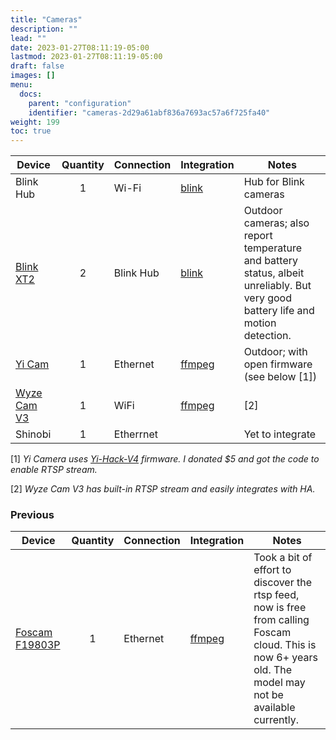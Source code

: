 ```yaml
---
title: "Cameras"
description: ""
lead: ""
date: 2023-01-27T08:11:19-05:00
lastmod: 2023-01-27T08:11:19-05:00
draft: false
images: []
menu:
  docs:
    parent: "configuration"
    identifier: "cameras-2d29a61abf836a7693ac57a6f725fa40"
weight: 199
toc: true
---
```

| Device                                                       | Quantity | Connection | Integration                                                  | Notes                                                        |
| ------------------------------------------------------------ | :------: | ---------- | ------------------------------------------------------------ | ------------------------------------------------------------ |
| Blink Hub                                                    |    1     | Wi-Fi      | [blink](https://www.home-assistant.io/integrations/blink/)   | Hub for Blink cameras                                        |
| [Blink XT2](https://www.amazon.ca/All-new-Blink-Outdoor-Security-included/dp/B07M5HWTZ9/ref=sr_1_3?keywords=blink+xt2&qid=1587943651&s=electronics&sr=1-3) |    2     | Blink Hub  | [blink](https://www.home-assistant.io/integrations/blink/)   | Outdoor cameras; also report temperature and battery status, albeit unreliably.  But very good battery life and motion detection. |
| [Yi Cam](https://www.amazon.ca/YI-Waterproof-Surveillance-Detection-Deterrent/dp/B01CW49AGG/ref=sr_1_3?crid=3ZAN4H0MBKIR&keywords=yi+camera+outdoor&qid=1587943783&s=electronics&sprefix=yi+cam%2Celectronics%2C156&sr=1-3) |    1     | Ethernet   | [ffmpeg](https://www.home-assistant.io/integrations/camera.ffmpeg/) | Outdoor; with open firmware (see below [1])                      |
| [Wyze Cam V3](https://www.wyze.com/products/wyze-cam?related_selling_plan=41618559008930) | 1 | WiFi | [ffmpeg](https://www.home-assistant.io/integrations/camera.ffmpeg/) | [2] |
| Shinobi                                                      |    1     | Etherrnet  |                                                              | Yet to integrate                                             |

[1] _Yi Camera uses [Yi-Hack-V4](https://github.com/TheCrypt0/yi-hack-v4) firmware.  I donated $5 and got the code to enable RTSP stream._

[2] _Wyze Cam V3 has built-in RTSP stream and easily integrates with HA._

### Previous

| Device                                                       | Quantity | Connection | Integration                                                  | Notes                                                        |
| ------------------------------------------------------------ | :------: | ---------- | ------------------------------------------------------------ | ------------------------------------------------------------ |
| [Foscam F19803P](https://www.amazon.ca/FI9803P-Megapixel-1280x720p-Outdoor-Wireless/dp/B00M6TD4HO) |    1     | Ethernet   | [ffmpeg](https://www.home-assistant.io/integrations/camera.ffmpeg/) | Took a bit of effort to discover the rtsp feed, now is free from calling Foscam cloud.  This is now 6+ years old.  The model may not be available currently. |